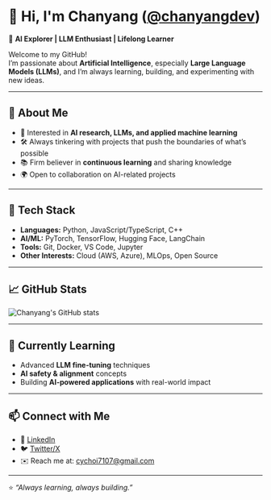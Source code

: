 # 👋 Hi, I'm Chanyang ([@chanyangdev](https://github.com/chanyangdev))

🚀 **AI Explorer | LLM Enthusiast | Lifelong Learner**

Welcome to my GitHub!  
I’m passionate about **Artificial Intelligence**, especially **Large Language Models (LLMs)**, and I’m always learning, building, and experimenting with new ideas.

---

## 🌟 About Me
- 🤖 Interested in **AI research, LLMs, and applied machine learning**
- 🛠️ Always tinkering with projects that push the boundaries of what’s possible
- 📚 Firm believer in **continuous learning** and sharing knowledge
- 🌍 Open to collaboration on AI-related projects

---

## 🔧 Tech Stack
- **Languages:** Python, JavaScript/TypeScript, C++
- **AI/ML:** PyTorch, TensorFlow, Hugging Face, LangChain
- **Tools:** Git, Docker, VS Code, Jupyter
- **Other Interests:** Cloud (AWS, Azure), MLOps, Open Source

---

## 📈 GitHub Stats
![Chanyang's GitHub stats](https://github-readme-stats.vercel.app/api?username=chanyangdev&show_icons=true&theme=radical)

---

## 🌱 Currently Learning
- Advanced **LLM fine-tuning** techniques  
- **AI safety & alignment** concepts  
- Building **AI-powered applications** with real-world impact  

---

## 📫 Connect with Me
- 💼 [LinkedIn](https://www.linkedin.com/in/daniel-choi-05657532b/) 
- 🐦 [Twitter/X](https://twitter.com) 
- ✉️ Reach me at: cychoi7107@gmail.com

---

⭐️ *“Always learning, always building.”*  
